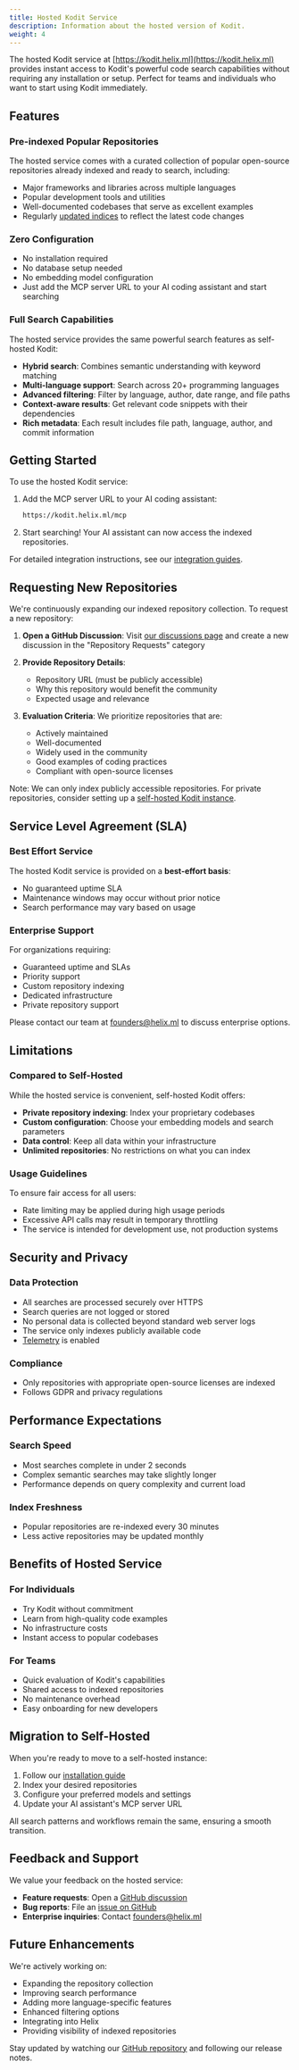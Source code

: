 ```yaml
---
title: Hosted Kodit Service
description: Information about the hosted version of Kodit.
weight: 4
---
```


The hosted Kodit service at [https://kodit.helix.ml](https://kodit.helix.ml) provides instant access to Kodit's powerful code search capabilities without requiring any installation or setup. Perfect for teams and individuals who want to start using Kodit immediately.

## Features

### Pre-indexed Popular Repositories

The hosted service comes with a curated collection of popular open-source repositories already indexed and ready to search, including:

- Major frameworks and libraries across multiple languages
- Popular development tools and utilities
- Well-documented codebases that serve as excellent examples
- Regularly [updated indices](../sync/index.md) to reflect the latest code changes

### Zero Configuration

- No installation required
- No database setup needed
- No embedding model configuration
- Just add the MCP server URL to your AI coding assistant and start searching

### Full Search Capabilities

The hosted service provides the same powerful search features as self-hosted Kodit:

- **Hybrid search**: Combines semantic understanding with keyword matching
- **Multi-language support**: Search across 20+ programming languages
- **Advanced filtering**: Filter by language, author, date range, and file paths
- **Context-aware results**: Get relevant code snippets with their dependencies
- **Rich metadata**: Each result includes file path, language, author, and commit information

## Getting Started

To use the hosted Kodit service:

1. Add the MCP server URL to your AI coding assistant:

   ```txt
   https://kodit.helix.ml/mcp
   ```

2. Start searching! Your AI assistant can now access the indexed repositories.

For detailed integration instructions, see our [integration guides](../../getting-started/integration/index.md).

## Requesting New Repositories

We're continuously expanding our indexed repository collection. To request a new repository:

1. **Open a GitHub Discussion**: Visit [our discussions page](https://github.com/helixml/kodit/discussions) and create a new discussion in the "Repository Requests" category

2. **Provide Repository Details**:
   - Repository URL (must be publicly accessible)
   - Why this repository would benefit the community
   - Expected usage and relevance

3. **Evaluation Criteria**: We prioritize repositories that are:
   - Actively maintained
   - Well-documented
   - Widely used in the community
   - Good examples of coding practices
   - Compliant with open-source licenses

Note: We can only index publicly accessible repositories. For private repositories,
consider setting up a [self-hosted Kodit instance](../../getting-started/_index.md).

## Service Level Agreement (SLA)

### Best Effort Service

The hosted Kodit service is provided on a **best-effort basis**:

- No guaranteed uptime SLA
- Maintenance windows may occur without prior notice
- Search performance may vary based on usage

### Enterprise Support

For organizations requiring:

- Guaranteed uptime and SLAs
- Priority support
- Custom repository indexing
- Dedicated infrastructure
- Private repository support

Please contact our team at [founders@helix.ml](mailto:founders@helix.ml) to discuss
enterprise options.

## Limitations

### Compared to Self-Hosted

While the hosted service is convenient, self-hosted Kodit offers:

- **Private repository indexing**: Index your proprietary codebases
- **Custom configuration**: Choose your embedding models and search parameters
- **Data control**: Keep all data within your infrastructure
- **Unlimited repositories**: No restrictions on what you can index

### Usage Guidelines

To ensure fair access for all users:

- Rate limiting may be applied during high usage periods
- Excessive API calls may result in temporary throttling
- The service is intended for development use, not production systems

## Security and Privacy

### Data Protection

- All searches are processed securely over HTTPS
- Search queries are not logged or stored
- No personal data is collected beyond standard web server logs
- The service only indexes publicly available code
- [Telemetry](../telemetry/index.md) is enabled

### Compliance

- Only repositories with appropriate open-source licenses are indexed
- Follows GDPR and privacy regulations

## Performance Expectations

### Search Speed

- Most searches complete in under 2 seconds
- Complex semantic searches may take slightly longer
- Performance depends on query complexity and current load

### Index Freshness

- Popular repositories are re-indexed every 30 minutes
- Less active repositories may be updated monthly

## Benefits of Hosted Service

### For Individuals

- Try Kodit without commitment
- Learn from high-quality code examples
- No infrastructure costs
- Instant access to popular codebases

### For Teams

- Quick evaluation of Kodit's capabilities
- Shared access to indexed repositories
- No maintenance overhead
- Easy onboarding for new developers

## Migration to Self-Hosted

When you're ready to move to a self-hosted instance:

1. Follow our [installation guide](../../getting-started/_index.md)
2. Index your desired repositories
3. Configure your preferred models and settings
4. Update your AI assistant's MCP server URL

All search patterns and workflows remain the same, ensuring a smooth transition.

## Feedback and Support

We value your feedback on the hosted service:

- **Feature requests**: Open a [GitHub discussion](https://github.com/helixml/kodit/discussions)
- **Bug reports**: File an [issue on GitHub](https://github.com/helixml/kodit/issues)
- **Enterprise inquiries**: Contact [founders@helix.ml](mailto:founders@helix.ml)

## Future Enhancements

We're actively working on:

- Expanding the repository collection
- Improving search performance
- Adding more language-specific features
- Enhanced filtering options
- Integrating into Helix
- Providing visibility of indexed repositories

Stay updated by watching our [GitHub repository](https://github.com/helixml/kodit) and following our release notes.

